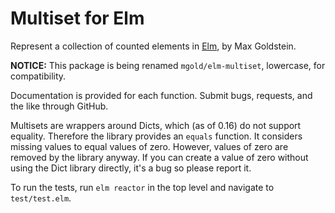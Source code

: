 # Multiset for Elm

Represent a collection of counted elements in [Elm](elm-lang.org), by Max Goldstein.

**NOTICE:** This package is being renamed `mgold/elm-multiset`, lowercase, for compatibility.

Documentation is provided for each function. Submit bugs, requests, and the like through GitHub.

Multisets are wrappers around Dicts, which (as of 0.16) do not support
equality. Therefore the library provides an `equals` function. It considers
missing values to equal values of zero. However, values of zero are removed by
the library anyway. If you can create a value of zero without using the Dict
library directly, it's a bug so please report it.

To run the tests, run `elm reactor` in the top level and navigate to `test/test.elm`.
